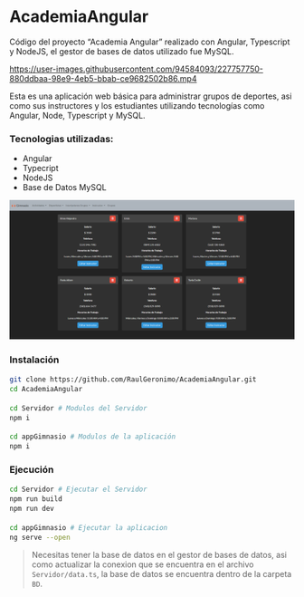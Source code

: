 # AcademiaAngular
Código del proyecto “Academia Angular” realizado con Angular, Typescript y NodeJS, el gestor de bases de datos utilizado fue MySQL.

https://user-images.githubusercontent.com/94584093/227757750-880ddbaa-98e9-4eb5-bbab-ce9682502b86.mp4

Esta es una aplicación web básica para administrar grupos de deportes, asi como sus instructores y los estudiantes utilizando tecnologías como Angular, Node, Typescript y MySQL.

### Tecnologias utilizadas: 
- Angular
- Typecript
- NodeJS
- Base de Datos MySQL

![](docs/inicio.png)

### Instalación
```sh
git clone https://github.com/RaulGeronimo/AcademiaAngular.git
cd AcademiaAngular

cd Servidor # Modulos del Servidor
npm i

cd appGimnasio # Modulos de la aplicación
npm i
```

### Ejecución
```sh
cd Servidor # Ejecutar el Servidor
npm run build
npm run dev

cd appGimnasio # Ejecutar la aplicacion
ng serve --open
```

> Necesitas tener la base de datos en el gestor de bases de datos, asi como actualizar la conexion que se encuentra en el archivo `Servidor/data.ts`, la base de datos se encuentra dentro de la carpeta `BD`.

